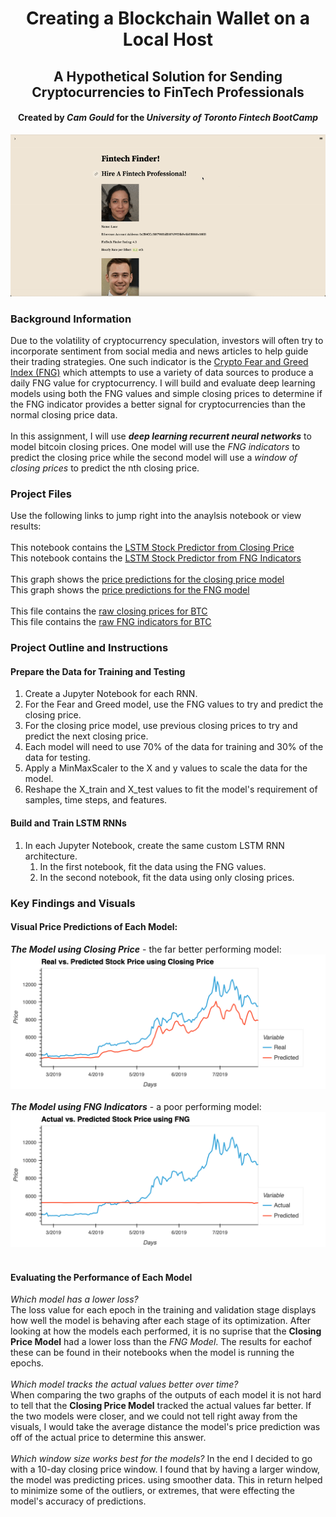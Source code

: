 <h1 align="center">Creating a Blockchain Wallet on a Local Host</h1>
<h2 align="center">A Hypothetical Solution for Sending Cryptocurrencies to FinTech Professionals</h2>
<h4 align="center"> Created by <em>Cam Gould</em> for the <em>University of Toronto Fintech BootCamp</em> </h4>

<p align="center">
  <img
    src="https://github.com/CamGould/Blockchain_Wallets/blob/main/Supplemental/Streamlit_gif.gif?raw=true"
  >
</p>

### Background Information
Due to the volatility of cryptocurrency speculation, investors will often try to incorporate sentiment from social media and news articles to help guide their trading strategies. One such indicator is the [Crypto Fear and Greed Index (FNG)](https://zipmex.com/learn/crypto-fear-and-greed-index-explained/) which attempts to use a variety of data sources to produce a daily FNG value for cryptocurrency. I will build and evaluate deep learning models using both the FNG values and simple closing prices to determine if the FNG indicator provides a better signal for cryptocurrencies than the normal closing price data.
<br>
<br>
In this assignment, I will use ***deep learning recurrent neural networks*** to model bitcoin closing prices. One model will use the *FNG indicators* to predict the closing price while the second model will use a *window of closing prices* to predict the nth closing price.
<br>
### Project Files
Use the following links to jump right into the anaylsis notebook or view results:
<br>
<br>
This notebook contains the [LSTM Stock Predictor from Closing Price](https://github.com/CamGould/Deep_Learning_using_LSTM/blob/main/Coding%20Notebooks/%5B1%5DLSTM_Stock_Predictor_Closing.ipynb)
<br>
This notebook contains the [LSTM Stock Predictor from FNG Indicators](https://github.com/CamGould/Deep_Learning_using_LSTM/blob/main/Coding%20Notebooks/%5B2%5DLSTM_Stock_Predictor_FNG.ipynb)
<br>
<br>
This graph shows the [price predictions for the closing price model](https://github.com/CamGould/Deep_Learning_using_LSTM/blob/main/Supplemental/Closing_graph.png)
<br>
This graph shows the [price predictions for the FNG model](https://github.com/CamGould/Deep_Learning_using_LSTM/blob/main/Supplemental/FNG_graph.png)
<br>
<br>
This file contains the [raw closing prices for BTC](https://github.com/CamGould/Deep_Learning_using_LSTM/blob/main/Supplemental/btc_historic.csv)
<br>
This file contains the [raw FNG indicators for BTC](https://github.com/CamGould/Deep_Learning_using_LSTM/blob/main/Supplemental/btc_sentiment.csv)

### Project Outline and Instructions
#### Prepare the Data for Training and Testing
1. Create a Jupyter Notebook for each RNN.
2. For the Fear and Greed model, use the FNG values to try and predict the closing price.
3. For the closing price model, use previous closing prices to try and predict the next closing price. 
4. Each model will need to use 70% of the data for training and 30% of the data for testing.
5. Apply a MinMaxScaler to the X and y values to scale the data for the model.
6. Reshape the X_train and X_test values to fit the model's requirement of samples, time steps, and features.

#### Build and Train LSTM RNNs
1. In each Jupyter Notebook, create the same custom LSTM RNN architecture. 
    1. In the first notebook, fit the data using the FNG values. 
    2. In the second notebook, fit the data using only closing prices.

###  Key Findings and Visuals 
#### Visual Price Predictions of Each Model:
***The Model using Closing Price*** - the far better performing model:
<br>
![](https://github.com/CamGould/Deep_Learning_using_LSTM/blob/main/Supplemental/Closing_graph.png?raw=true)
<br>
<br>
***The Model using FNG Indicators*** - a poor performing model:
<br>
![](https://github.com/CamGould/Deep_Learning_using_LSTM/blob/main/Supplemental/FNG_graph.png?raw=true)
<br>
<br>

#### Evaluating the Performance of Each Model

*Which model has a lower loss?*
<br> 
The loss value for each epoch in the training and validation stage displays how well the model is behaving after each stage of its optimization. After looking at how the models each performed, it is no suprise that the **Closing Price Model** had a lower loss than the *FNG Model*. The results for eachof these can be found in their notebooks when the model is running the epochs.
<br>
<br>
*Which model tracks the actual values better over time?*
<br>
When comparing the two graphs of the outputs of each model it is not hard to tell that the **Closing Price Model** tracked the actual values far better. If the two models were closer, and we could not tell right away from the visuals, I would take the average distance the model's price prediction was off of the actual price to determine this answer.
<br>
<br>
*Which window size works best for the models?*
In the end I decided to go with a 10-day closing price window. I found that by having a larger window, the model was predicting prices. using smoother data. This in return helped to minimize some of the outliers, or extremes, that were effecting the model's accuracy of predictions.
